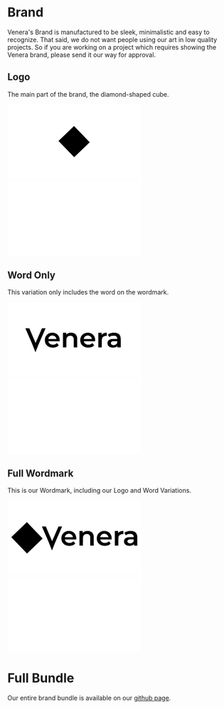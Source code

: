 # Brand
Venera's Brand is manufactured to be sleek, minimalistic and easy to recognize. That said, we do not want people using our art in low quality projects. So if you are working on a project which requires showing the Venera brand, please send it our way for approval.


## Logo
The main part of the brand, the diamond-shaped cube.

<p float="left">
  <img src="./logo/venera-logo-black.svg" width="300" />
  <img src="./logo/venera-logo-white.svg" width="300" /> 
</p>

## Word Only
This variation only includes the word on the wordmark.

<p float="left">
  <img src="./middle/venera-middle-black.svg" width="300" />
  <img src="./middle/venera-middle-white.png" width="300" /> 
</p>

## Full Wordmark
This is our Wordmark, including our Logo and Word Variations.

<p float="left">
  <img src="./wordmarks/venera-black.svg" width="300" />
  <img src="./wordmarks/venera-white.png" width="300" /> 
</p>

# Full Bundle

Our entire brand bundle is available on our [github page](https://github.com/veneralab/brand).

